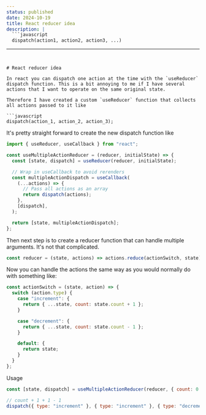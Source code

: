 ```yaml
---
status: published
date: 2024-10-19
title: React reducer idea
description: |
  ```javascript
  dispatch(action1, action2, action3, ...)
  ```
---
```


# React reducer idea

In react you can dispatch one action at the time with the `useReducer` dispatch function. This is a bit annoying to me if I have several actions that I want to operate on the same original state.

Therefore I have created a custom `useReducer` function that collects all actions passed to it like

```javascript
dispatch(action_1, action_2, action_3);
```

It's pretty straight forward to create the new dispatch function like

```jsx
import { useReducer, useCallback } from "react";

const useMultipleActionReducer = (reducer, initialState) => {
  const [state, dispatch] = useReducer(reducer, initialState);

  // Wrap in useCallback to avoid rerenders
  const multipleActionDispatch = useCallback(
    (...actions) => {
      // Pass all actions as an array
      return dispatch(actions);
    },
    [dispatch],
  );

  return [state, multipleActionDispatch];
};
```

Then next step is to create a reducer function that can handle multiple arguments. It's not that complicated.

```javascript
const reducer = (state, actions) => actions.reduce(actionSwitch, state);
```

Now you can handle the actions the same way as you would normally do with something like:

```javascript
const actionSwitch = (state, action) => {
  switch (action.type) {
    case "increment": {
      return { ...state, count: state.count + 1 };
    }

    case "decrement": {
      return { ...state, count: state.count - 1 };
    }

    default: {
      return state;
    }
  }
};
```

Usage

```javascript
const [state, dispatch] = useMultipleActionReducer(reducer, { count: 0 });

// count + 1 + 1 - 1
dispatch({ type: "increment" }, { type: "increment" }, { type: "decrement" });
```
